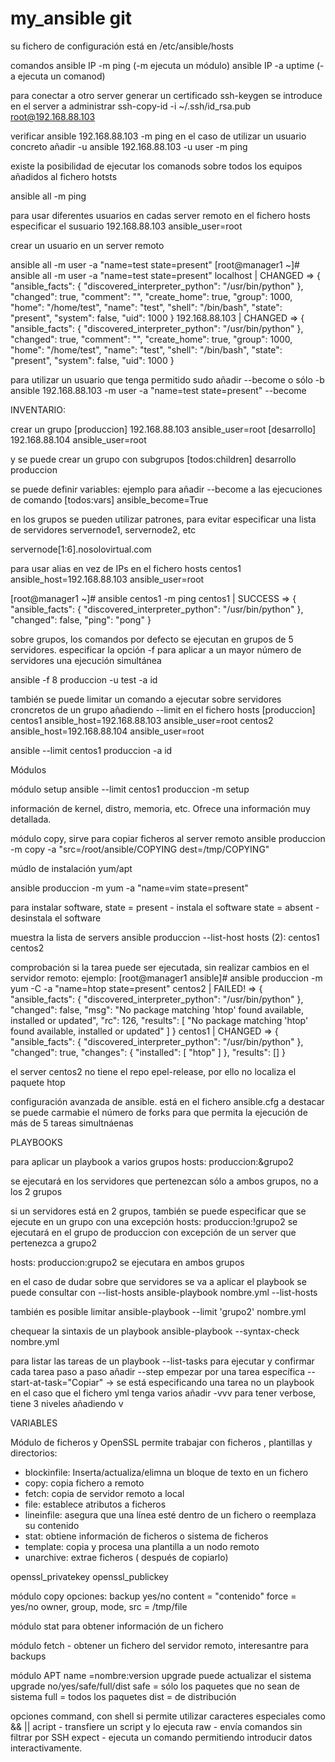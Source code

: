 # my_ansible git
su fichero de configuración está en /etc/ansible/hosts


comandos
ansible IP -m ping (-m ejecuta un módulo)
ansible IP -a uptime (-a ejecuta un comanod)

para conectar a otro server generar un certificado
ssh-keygen
se introduce en el server a administrar
ssh-copy-id -i ~/.ssh/id_rsa.pub root@192.168.88.103

verificar
ansible 192.168.88.103 -m ping
en el caso de utilizar un usuario concreto añadir -u
ansible 192.168.88.103 -u user -m ping

existe la posibilidad de ejecutar los comanods sobre todos los equipos añadidos al fichero hotsts

ansible all -m ping

para usar diferentes usuarios en cadas server remoto
en el fichero hosts especificar el susuario
192.168.88.103 ansible_user=root

crear un usuario en un server remoto

ansible all -m user -a "name=test state=present"
[root@manager1 ~]# ansible all -m user -a "name=test state=present"
localhost | CHANGED => {
    "ansible_facts": {
        "discovered_interpreter_python": "/usr/bin/python"
    },
    "changed": true,
    "comment": "",
    "create_home": true,
    "group": 1000,
    "home": "/home/test",
    "name": "test",
    "shell": "/bin/bash",
    "state": "present",
    "system": false,
    "uid": 1000
}
192.168.88.103 | CHANGED => {
    "ansible_facts": {
        "discovered_interpreter_python": "/usr/bin/python"
    },
    "changed": true,
    "comment": "",
    "create_home": true,
    "group": 1000,
    "home": "/home/test",
    "name": "test",
    "shell": "/bin/bash",
    "state": "present",
    "system": false,
    "uid": 1000
}

para utilizar un usuario que tenga permitido sudo añadir --become o sólo -b
ansible 192.168.88.103 -m user -a "name=test state=present" --become

INVENTARIO:

crear un grupo
[produccion]
192.168.88.103 ansible_user=root
[desarrollo]
192.168.88.104 ansible_user=root

y se puede crear un grupo con subgrupos
[todos:children]
desarrollo 
produccion

se puede definir variables:
ejemplo para añadir --become a las ejecuciones de comando
[todos:vars]
ansible_become=True

en los grupos se pueden utilizar patrones, para evitar especificar una lista de servidores servernode1, servernode2, etc

servernode[1:6].nosolovirtual.com

para usar alias en vez de IPs en el fichero hosts
centos1 ansible_host=192.168.88.103 ansible_user=root

[root@manager1 ~]# ansible centos1 -m ping
centos1 | SUCCESS => {
    "ansible_facts": {
        "discovered_interpreter_python": "/usr/bin/python"
    },
    "changed": false,
    "ping": "pong"
}


sobre grupos, los comandos por defecto se ejecutan en grupos de 5 servidores. 
especificar la opción -f para aplicar a un mayor número de servidores una ejecución simultánea

ansible -f 8 produccion -u test -a id

también se puede limitar un comando a ejecutar sobre servidores croncretos de un grupo añadiendo --limit
en el fichero hosts
[produccion]
centos1 ansible_host=192.168.88.103 ansible_user=root
centos2 ansible_host=192.168.88.104 ansible_user=root

ansible --limit centos1 produccion  -a id


Módulos

módulo setup
ansible  --limit centos1 produccion  -m setup

información de kernel, distro, memoria, etc. Ofrece una información muy detallada.

módulo copy, sirve para copiar ficheros al server remoto
ansible produccion -m copy -a "src=/root/ansible/COPYING dest=/tmp/COPYING"

múdlo de instalación yum/apt

 ansible produccion -m yum -a "name=vim state=present"

para instalar software, 
state = present - instala el software
state = absent - desinstala el software


muestra la lista de servers
 ansible produccion --list-host
  hosts (2):
    centos1
    centos2


comprobación si la tarea puede ser ejecutada, sin realizar cambios en el servidor remoto:
ejemplo:
[root@manager1 ansible]# ansible produccion -m yum -C -a "name=htop state=present"
centos2 | FAILED! => {
    "ansible_facts": {
        "discovered_interpreter_python": "/usr/bin/python"
    },
    "changed": false,
    "msg": "No package matching 'htop' found available, installed or updated",
    "rc": 126,
    "results": [
        "No package matching 'htop' found available, installed or updated"
    ]
}
centos1 | CHANGED => {
    "ansible_facts": {
        "discovered_interpreter_python": "/usr/bin/python"
    },
    "changed": true,
    "changes": {
        "installed": [
            "htop"
        ]
    },
    "results": []
}

el server centos2 no tiene el repo epel-release, por ello no localiza el paquete htop


configuración avanzada de ansible. está en el fichero ansible.cfg
a destacar
se puede carmabie el número de forks para que permita la ejecución de más de 5 tareas simultnáenas
 
 
PLAYBOOKS

para aplicar un playbook a varios grupos
hosts: produccion:&grupo2

se ejecutará en los servidores que pertenezcan sólo a ambos grupos, no a los 2 grupos

si un servidores está en 2 grupos, también se puede especificar que se ejecute en un grupo 
con una excepción
hosts: produccion:!grupo2
se ejecutará en el grupo de produccion con excepción de un server que pertenezca a grupo2

hosts: produccion:grupo2
se ejecutara en ambos grupos

en el caso de dudar sobre que servidores se va a aplicar el playbook se puede consultar con --list-hosts
ansible-playbook nombre.yml --list-hosts

también es posible limitar
ansible-playbook --limit 'grupo2' nombre.yml

chequear la sintaxis de un playbook
ansible-playbook --syntax-check nombre.yml

para listar las tareas de un playbook --list-tasks
para ejecutar y confirmar cada tarea paso a paso añadir --step
empezar por una tarea específica --start-at-task="Copiar"  -> se está especificando una tarea no un playbook en el caso que el fichero yml tenga varios
añadir -vvv para tener verbose, tiene 3 niveles añadiendo v

VARIABLES



Módulo de ficheros y OpenSSL
permite trabajar con ficheros , plantillas y directorios:
- blockinfile: Inserta/actualiza/elimna un bloque de texto en un fichero
- copy: copia fichero a remoto
- fetch: copia de servidor remoto a local
- file: establece atributos a ficheros
- lineinfile: asegura que una línea esté dentro de un fichero o reemplaza su contenido
- stat: obtiene información de ficheros o sistema de ficheros
- template: copia y procesa una plantilla a un nodo remoto
- unarchive: extrae ficheros ( después de copiarlo)

openssl_privatekey
openssl_publickey

módulo copy opciones:
backup yes/no
content = "contenido"
force = yes/no
owner, group, mode, src = /tmp/file

módulo stat para obtener información de un fichero

módulo fetch - obtener un fichero del servidor remoto, interesantre para backups

módulo APT
name =nombre:version
upgrade puede actualizar el sistema
upgrade no/yes/safe/full/dist
safe = sólo los paquetes que no sean de sistema
full = todos los paquetes
dist = de distribución


opciones command, con shell si permite utilizar caracteres especiales como && ||
acript - transfiere un script y lo ejecuta
raw - envía comandos sin filtrar por SSH
expect - ejecuta un comando permitiendo introducir datos interactivamente.



